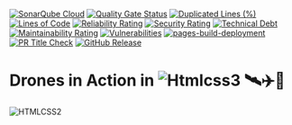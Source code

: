[![SonarQube Cloud](https://sonarcloud.io/images/project_badges/sonarcloud-highlight.svg)](https://sonarcloud.io/summary/new_code?id=meleksabit_drones-html-css) [![Quality Gate Status](https://sonarcloud.io/api/project_badges/measure?project=meleksabit_drones-html-css&metric=alert_status)](https://sonarcloud.io/summary/new_code?id=meleksabit_drones-html-css) [![Duplicated Lines (%)](https://sonarcloud.io/api/project_badges/measure?project=meleksabit_drones-html-css&metric=duplicated_lines_density)](https://sonarcloud.io/summary/new_code?id=meleksabit_drones-html-css) [![Lines of Code](https://sonarcloud.io/api/project_badges/measure?project=meleksabit_drones-html-css&metric=ncloc)](https://sonarcloud.io/summary/new_code?id=meleksabit_drones-html-css) [![Reliability Rating](https://sonarcloud.io/api/project_badges/measure?project=meleksabit_drones-html-css&metric=reliability_rating)](https://sonarcloud.io/summary/new_code?id=meleksabit_drones-html-css) [![Security Rating](https://sonarcloud.io/api/project_badges/measure?project=meleksabit_drones-html-css&metric=security_rating)](https://sonarcloud.io/summary/new_code?id=meleksabit_drones-html-css) [![Technical Debt](https://sonarcloud.io/api/project_badges/measure?project=meleksabit_drones-html-css&metric=sqale_index)](https://sonarcloud.io/summary/new_code?id=meleksabit_drones-html-css) [![Maintainability Rating](https://sonarcloud.io/api/project_badges/measure?project=meleksabit_drones-html-css&metric=sqale_rating)](https://sonarcloud.io/summary/new_code?id=meleksabit_drones-html-css) [![Vulnerabilities](https://sonarcloud.io/api/project_badges/measure?project=meleksabit_drones-html-css&metric=vulnerabilities)](https://sonarcloud.io/summary/new_code?id=meleksabit_drones-html-css) [![pages-build-deployment](https://github.com/meleksabit/drones-html-css/actions/workflows/pages/pages-build-deployment/badge.svg)](https://github.com/meleksabit/drones-html-css/actions/workflows/pages/pages-build-deployment) [![PR Title Check](https://github.com/meleksabit/drones-html-css/actions/workflows/pr-title-linter.yml/badge.svg)](https://github.com/meleksabit/drones-html-css/actions/workflows/pr-title-linter.yml) [![GitHub Release](https://img.shields.io/github/v/release/meleksabit/drones-html-css)](https://github.com/meleksabit/drones-html-css/releases)
# Drones in Action in ![Htmlcss3](https://user-images.githubusercontent.com/32045473/150613704-9e282175-9528-4db1-bd3c-d3552e9b1bd8.png) 🛰️✈️🛫



![HTMLCSS2](https://user-images.githubusercontent.com/32045473/150613249-5f9c2e63-a548-4e78-88c9-2016e805d02a.png)
